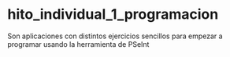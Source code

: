 # hito_individual_1_programacion
Son aplicaciones con distintos ejercicios sencillos para empezar a programar usando la herramienta de PSeInt
